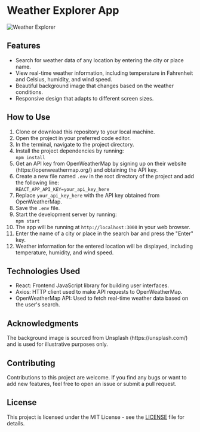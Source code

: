 <!DOCTYPE html>
<html>

<head>
  <meta charset="UTF-8">
  <meta name="viewport" content="width=device-width, initial-scale=1.0">
  <title>Weather Explorer App</title>
</head>

<body>
  <h1>Weather Explorer App</h1>
  <img src="./src/assets/sunset.jpg" alt="Weather Explorer">

  <h2>Features</h2>
  <ul>
    <li>Search for weather data of any location by entering the city or place name.</li>
    <li>View real-time weather information, including temperature in Fahrenheit and Celsius, humidity, and wind speed.</li>
    <li>Beautiful background image that changes based on the weather conditions.</li>
    <li>Responsive design that adapts to different screen sizes.</li>
  </ul>

  <h2>How to Use</h2>
  <ol>
    <li>Clone or download this repository to your local machine.</li>
    <li>Open the project in your preferred code editor.</li>
    <li>In the terminal, navigate to the project directory.</li>
    <li>Install the project dependencies by running:<br>
      <code>npm install</code>
    </li>
    <li>Get an API key from OpenWeatherMap by signing up on their website (https://openweathermap.org/) and obtaining
      the API key.</li>
    <li>Create a new file named <code>.env</code> in the root directory of the project and add the following line:<br>
      <code>REACT_APP_API_KEY=your_api_key_here</code></li>
    <li>Replace <code>your_api_key_here</code> with the API key obtained from OpenWeatherMap.</li>
    <li>Save the <code>.env</code> file.</li>
    <li>Start the development server by running:<br>
      <code>npm start</code></li>
    <li>The app will be running at <code>http://localhost:3000</code> in your web browser.</li>
    <li>Enter the name of a city or place in the search bar and press the "Enter" key.</li>
    <li>Weather information for the entered location will be displayed, including temperature, humidity, and wind speed.</li>
  </ol>

  <h2>Technologies Used</h2>
  <ul>
    <li>React: Frontend JavaScript library for building user interfaces.</li>
    <li>Axios: HTTP client used to make API requests to OpenWeatherMap.</li>
    <li>OpenWeatherMap API: Used to fetch real-time weather data based on the user's search.</li>
  </ul>

  <h2>Acknowledgments</h2>
  <p>The background image is sourced from Unsplash (https://unsplash.com/) and is used for illustrative purposes only.</p>

  <h2>Contributing</h2>
  <p>Contributions to this project are welcome. If you find any bugs or want to add new features, feel free to open an
    issue or submit a pull request.</p>

  <h2>License</h2>
  <p>This project is licensed under the MIT License - see the <a href="./LICENSE">LICENSE</a> file for details.</p>
</body>

</html>
